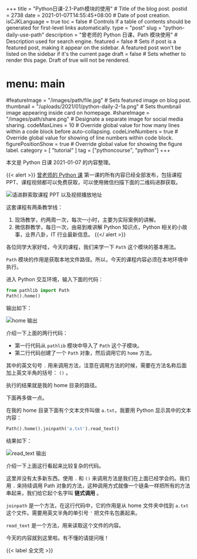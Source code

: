 +++
title = "Python日课-2.1-Path模块的使用" # Title of the blog post.
postid = 2738
date = 2021-01-07T14:55:45+08:00 # Date of post creation.
isCJKLanguage = true
toc = false # Controls if a table of contents should be generated for first-level links automatically.
type = "post"
slug = "python-daily-use-path"
description = "曾老师的 Python 日课，Path 模块使用" # Description used for search engine.
featured = false # Sets if post is a featured post, making it appear on the sidebar. A featured post won't be listed on the sidebar if it's the current page
draft = false # Sets whether to render this page. Draft of true will not be rendered.
# menu: main
#featureImage = "/images/path/file.jpg" # Sets featured image on blog post.
thumbnail = "/uploads/2021/01/python-daily-2-1a.png" # Sets thumbnail image appearing inside card on homepage.
#shareImage = "/images/path/share.png" # Designate a separate image for social media sharing.
codeMaxLines = 10 # Override global value for how many lines within a code block before auto-collapsing.
codeLineNumbers = true # Override global value for showing of line numbers within code block.
figurePositionShow = true # Override global value for showing the figure label.
category = [ "tutorial" ]
tag = ["pythoncourse", "python"]
+++

本文是 Python 日课 2021-01-07 的内容整理。 <!--more-->

{{< alert >}}
[曾老师的 Python 课](/tag/pythoncourse/) 第一课的所有内容已经全部发布，包括课程 PPT、课程视频都可以免费获取，可以使用微信扫描下面的二维码进群获取。

![请进群索取课程 PPT 以及视频播放地址](/uploads/2021/01/qrcode-python-course1.png)

这套课程有两条教学线：

1. 现场教学，约两周一次，每次一小时，主要为实际案例的讲解。
2. 微信群教学，每日一次，由易到难讲解 Python 知识点，Python 相关的小故事，业界八卦，IT 行业最新信息。
{{</ alert >}}


各位同学大家好哇，今天的课程，我们来学一下 `Path` 这个模块的基本用法。

`Path` 模块的作用是获取本地文件路径。所以，今天的课程内容必须在本地环境中执行。 <!--more-->

进入 Python 交互环境，输入下面的代码：

``` python
from pathlib import Path
Path().home()
```

输出如下：

![home 输出](/uploads/2021/01/python-daily-2-1a.png)


介绍一下上面的两行代码：

- 第一行代码从 `pathlib` 模块中导入了 `Path` 这个子模块。
- 第二行代码创建了一个 `Path` 对象，然后调用它的 `home` 方法。

其中的英文句号 `.` 用来调用方法，注意在调用方法的时候，需要在方法名称后面加上英文半角的括号： `()` 。

执行的结果就是我的 home 目录的路径。

下面再多做一点。

在我的 home 目录下面有个文本文件叫做 `a.txt`，我要用 Python 显示其中的文本内容：

``` python
Path().home().joinpath('a.txt').read_text()
```
结果如下：

![read_text 输出](/uploads/2021/01/python-daily-2-1b.png)

介绍一下上面这行看起来比较复杂的代码。

这里并没有太多新东西。使用 `.` 和 `()` 来调用方法是我们在上面已经学会的。我们用 `.` 来持续调用 Path 对象的方法，这种调用方式就像一个链条一样把所有的方法串起来，我们给它起个名字叫 **链式调用** 。

`joinpath` 是一个方法，在这行代码中，它的作用是从 home 文件夹中找到 `a.txt` 这个文件。需要用英文半角的单引号 `'` 把文件名包裹起来。

`read_text` 是一个方法，用来读取这个文件的内容。

今天的内容就到这里啦。有不懂的请提问哦！

{{< label 全文完 >}}

[qrcode]: /uploads/2021/01/qrcode-python-course1.png